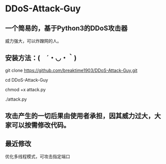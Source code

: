 # DDoS-Attack-Guy

## 一个简易的，基于Python3的DDoS攻击器

威力强大，可以炸蹭网的人。

## 安装方法：(　´・◡・｀)

git clone https://github.com/breaktime1903/DDoS-Attack-Guy.git

cd DDoS-Attack-Guy

chmod +x attack.py

./attack.py

## 攻击产生的一切后果由使用者承担，因其威力过大，大家可以按需修改代码。

## 最近修改

优化多线程模式，可攻击指定端口
